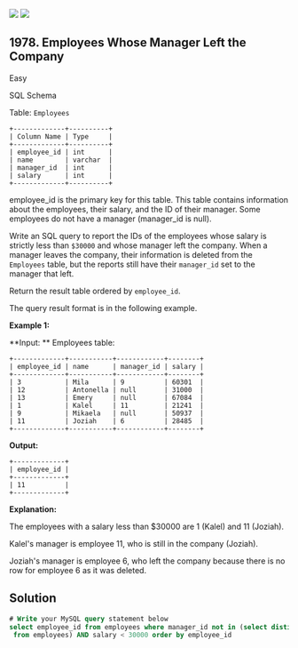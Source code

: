 [![](https://img.shields.io/github/stars/javadev/LeetCode-in-Java?label=Stars&style=flat-square)](https://github.com/javadev/LeetCode-in-Java)
[![](https://img.shields.io/github/forks/javadev/LeetCode-in-Java?label=Fork%20me%20on%20GitHub%20&style=flat-square)](https://github.com/javadev/LeetCode-in-Java/fork)

## 1978\. Employees Whose Manager Left the Company

Easy

SQL Schema

Table: `Employees`

    +-------------+----------+ 
    | Column Name | Type     | 
    +-------------+----------+ 
    | employee_id | int      | 
    | name        | varchar  | 
    | manager_id  | int      | 
    | salary      | int      | 
    +-------------+----------+ 

employee_id is the primary key for this table. This table contains information about the employees, their salary, and the ID of their manager. Some employees do not have a manager (manager_id is null).

Write an SQL query to report the IDs of the employees whose salary is strictly less than `$30000` and whose manager left the company. When a manager leaves the company, their information is deleted from the `Employees` table, but the reports still have their `manager_id` set to the manager that left.

Return the result table ordered by `employee_id`.

The query result format is in the following example.

**Example 1:**

**Input: ** Employees table: 

    +-------------+-----------+------------+--------+ 
    | employee_id | name      | manager_id | salary | 
    +-------------+-----------+------------+--------+ 
    | 3           | Mila      | 9          | 60301  | 
    | 12          | Antonella | null       | 31000  | 
    | 13          | Emery     | null       | 67084  | 
    | 1           | Kalel     | 11         | 21241  | 
    | 9           | Mikaela   | null       | 50937  | 
    | 11          | Joziah    | 6          | 28485  | 
    +-------------+-----------+------------+--------+

**Output:** 

    +-------------+ 
    | employee_id | 
    +-------------+ 
    | 11          | 
    +-------------+

**Explanation:**

The employees with a salary less than $30000 are 1 (Kalel) and 11 (Joziah). 

Kalel's manager is employee 11, who is still in the company (Joziah).

Joziah's manager is employee 6, who left the company because there is no row for employee 6 as it was deleted.

## Solution

```sql
# Write your MySQL query statement below
select employee_id from employees where manager_id not in (select distinct (employee_id)
 from employees) AND salary < 30000 order by employee_id
```